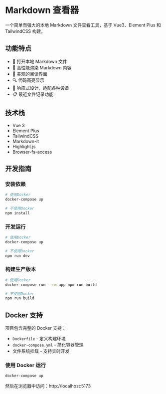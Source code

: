 # Markdown 查看器

一个简单而强大的本地 Markdown 文件查看工具，基于 Vue3、Element Plus 和 TailwindCSS 构建。

## 功能特点

- 📂 打开本地 Markdown 文件
- 📝 高性能渲染 Markdown 内容
- 🎨 美观的阅读界面
- 🔍 代码高亮显示
- 📱 响应式设计，适配各种设备
- 📋 最近文件记录功能

## 技术栈

- Vue 3
- Element Plus
- TailwindCSS
- Markdown-it
- Highlight.js
- Browser-fs-access

## 开发指南

### 安装依赖

```bash
# 使用Docker
docker-compose up

# 不使用Docker
npm install
```

### 开发运行

```bash
# 使用Docker
docker-compose up

# 不使用Docker
npm run dev
```

### 构建生产版本

```bash
# 使用Docker
docker-compose run --rm app npm run build

# 不使用Docker
npm run build
```

## Docker 支持

项目包含完整的 Docker 支持：

- `Dockerfile` - 定义构建环境
- `docker-compose.yml` - 简化容器管理
- 文件系统挂载 - 支持实时开发

### 使用 Docker 运行

```bash
docker-compose up
```

然后在浏览器中访问：http://localhost:5173 